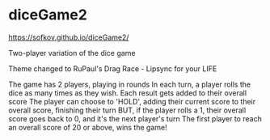 # diceGame2
https://sofkov.github.io/diceGame2/

Two-player variation of the dice game

Theme changed to RuPaul's Drag Race - Lipsync for your LIFE

The game has 2 players, playing in rounds
In each turn, a player rolls the dice as many times as they wish. Each result gets added to their overall score
The player can choose to 'HOLD', adding their current score to their overall score, finishing their turn
BUT, if the player rolls a 1, their overall score goes back to 0, and it's the next player's turn
The first player to reach an overall score of 20 or above, wins the game!
